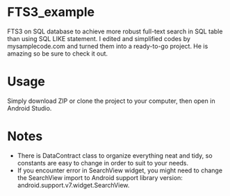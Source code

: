 # FTS3_example
FTS3 on SQL database to achieve more robust full-text search in SQL table than using SQL LIKE statement. I edited and simplified codes by mysamplecode.com and turned them into a ready-to-go project. He is amazing so be sure to check it out.


# Usage
Simply download ZIP or clone the project to your computer, then open in Android Studio.

# Notes
- There is DataContract class to organize everything neat and tidy, so constants are easy to change in order to suit to your needs.
- If you encounter error in SearchView widget, you might need to change the SearchView import to Android support library version: android.support.v7.widget.SearchView.
